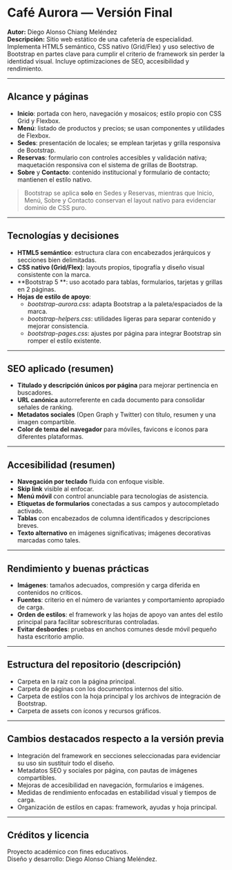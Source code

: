 
# Café Aurora — Versión Final

**Autor:** Diego Alonso Chiang Meléndez  
**Descripción:** Sitio web estático de una cafetería de especialidad. Implementa HTML5 semántico, CSS nativo (Grid/Flex) y uso selectivo de Bootstrap en partes clave para cumplir el criterio de framework sin perder la identidad visual. Incluye optimizaciones de SEO, accesibilidad y rendimiento.

---

## Alcance y páginas

- **Inicio**: portada con hero, navegación y mosaicos; estilo propio con CSS Grid y Flexbox.  
- **Menú**: listado de productos y precios; se usan componentes y utilidades de Flexbox.  
- **Sedes**: presentación de locales; se emplean tarjetas y grilla responsiva de Bootstrap.  
- **Reservas**: formulario con controles accesibles y validación nativa; maquetación responsiva con el sistema de grillas de Bootstrap.  
- **Sobre** y **Contacto**: contenido institucional y formulario de contacto; mantienen el estilo nativo.

> Bootstrap se aplica **solo** en Sedes y Reservas, mientras que Inicio, Menú, Sobre y Contacto conservan el layout nativo para evidenciar dominio de CSS puro.

---

## Tecnologías y decisiones

- **HTML5 semántico**: estructura clara con encabezados jerárquicos y secciones bien delimitadas.  
- **CSS nativo (Grid/Flex)**: layouts propios, tipografía y diseño visual consistente con la marca.  
- **Bootstrap 5 **: uso acotado para tablas, formularios, tarjetas y grillas en 2 páginas.  
- **Hojas de estilo de apoyo**:  
  - *bootstrap-aurora.css*: adapta Bootstrap a la paleta/espaciados de la marca.  
  - *bootstrap-helpers.css*: utilidades ligeras para separar contenido y mejorar consistencia.  
  - *bootstrap-pages.css*: ajustes por página para integrar Bootstrap sin romper el estilo existente.  

---

## SEO aplicado (resumen)

- **Titulado y descripción únicos por página** para mejorar pertinencia en buscadores.  
- **URL canónica** autorreferente en cada documento para consolidar señales de ranking.  
- **Metadatos sociales** (Open Graph y Twitter) con título, resumen y una imagen compartible. 
- **Color de tema del navegador** para móviles, favicons e íconos para diferentes plataformas.  

---

## Accesibilidad (resumen)

- **Navegación por teclado** fluida con enfoque visible.  
- **Skip link** visible al enfocar.  
- **Menú móvil** con control anunciable para tecnologías de asistencia.  
- **Etiquetas de formularios** conectadas a sus campos y autocompletado activado.  
- **Tablas** con encabezados de columna identificados y descripciones breves.  
- **Texto alternativo** en imágenes significativas; imágenes decorativas marcadas como tales.

---

## Rendimiento y buenas prácticas

- **Imágenes**: tamaños adecuados, compresión y carga diferida en contenidos no críticos.  
- **Fuentes**: criterio en el número de variantes y comportamiento apropiado de carga.  
- **Orden de estilos**: el framework y las hojas de apoyo van antes del estilo principal para facilitar sobrescrituras controladas.  
- **Evitar desbordes**: pruebas en anchos comunes desde móvil pequeño hasta escritorio amplio.

---

## Estructura del repositorio (descripción)

- Carpeta en la raíz con la página principal.  
- Carpeta de páginas con los documentos internos del sitio.  
- Carpeta de estilos con la hoja principal y los archivos de integración de Bootstrap.  
- Carpeta de assets con íconos y recursos gráficos.  

---

## Cambios destacados respecto a la versión previa

- Integración del framework en secciones seleccionadas para evidenciar su uso sin sustituir todo el diseño.  
- Metadatos SEO y sociales por página, con pautas de imágenes compartibles.  
- Mejoras de accesibilidad en navegación, formularios e imágenes.  
- Medidas de rendimiento enfocadas en estabilidad visual y tiempos de carga.  
- Organización de estilos en capas: framework, ayudas y hoja principal.

---

## Créditos y licencia

Proyecto académico con fines educativos.  
Diseño y desarrollo: Diego Alonso Chiang Meléndez.
